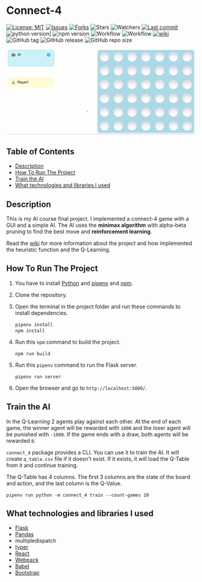 # Connect-4

[![License: MIT](https://img.shields.io/github/license/ILoveBacteria/connect-4)](https://github.com/ILoveBacteria/connect-4/blob/master/LICENSE)
[![Issues](https://img.shields.io/github/issues/ILoveBacteria/connect-4)](https://github.com/ILoveBacteria/connect-4/issues)
[![Forks](https://img.shields.io/github/forks/ILoveBacteria/connect-4)](https://github.com/ILoveBacteria/connect-4/network/members)
![Stars](https://img.shields.io/github/stars/ILoveBacteria/connect-4)
![Watchers](https://img.shields.io/github/watchers/ILoveBacteria/connect-4)
[![Last commit](https://img.shields.io/github/last-commit/ILoveBacteria/connect-4)](https://github.com/ILoveBacteria/connect-4/commits/master)
![python version](https://img.shields.io/github/pipenv/locked/python-version/ILoveBacteria/connect-4?logo=python&logoColor=white)]
![npm version](https://img.shields.io/badge/npm-8.19-blue?logo=npm&logoColor=white)
![Workflow](https://img.shields.io/github/actions/workflow/status/ILoveBacteria/connect-4/test.yml?logo=github&label=test)
![Workflow](https://img.shields.io/github/actions/workflow/status/ILoveBacteria/connect-4/node_build.yml?logo=github&label=build+web-app)
[![wiki](https://img.shields.io/badge/wiki-read_the_documention-white?logo=github)](https://github.com/ILoveBacteria/connect-4/wiki)
![GitHub tag](https://img.shields.io/github/v/tag/ILoveBacteria/connect-4?color=lightblue&label=last+tag)
![GitHub release](https://img.shields.io/github/v/release/ILoveBacteria/connect-4?color=green)
![GitHub repo size](https://img.shields.io/github/repo-size/ILoveBacteria/connect-4)

[![connect-4-gif](https://github.com/ILoveBacteria/connect-4/blob/master/assets/connect-4.gif)](https://github.com/ILoveBacteria/connect-4/blob/master/assets/connect-4.gif)

## Table of Contents

- [Description](#description)
- [How To Run The Project](#how-to-run-the-project)
- [Train the AI](#train-the-ai)
- [What technologies and libraries I used](#what-technologies-and-libraries-i-used)

## Description

This is my AI course final project. I implemented a connect-4 game with a GUI and a simple AI. 
The AI uses the **minimax algorithm** with alpha-beta pruning to find the best move and **reinforcement learning**.

Read the [wiki](https://github.com/ILoveBacteria/connect-4/wiki) for more information about the project and 
how implemented the heuristic function and the Q-Learning.

## How To Run The Project

1. You have to install [Python](https://www.python.org/downloads/) and [pipenv](https://pypi.org/project/pipenv/) and 
[npm](https://www.npmjs.com/get-npm).
2. Clone the repository.
3. Open the terminal in the project folder and run these commands to install dependencies.
   ```shell script
   pipenv install
   npm install
   ```
   
4. Run this `npm` command to build the project.
   ```shell script
   npm run build
   ```
   
5. Run this `pipenv` command to run the Flask server.
   ```shell script
   pipenv run server
   ```
   
6. Open the browser and go to `http://localhost:5000/`.

## Train the AI

In the Q-Learning 2 agents play against each other. At the end of each game, the winner agent will be rewarded with 
`1000` and the loser agent will be punished with `-1000`. If the game ends with a draw, both agents will be rewarded `0`.

`connect_4` package provides a CLI. You can use it to train the AI. It will create `q_table.csv` file if it doesn't exist. 
If it exists, it will load the Q-Table from it and continue training.

The Q-Table has 4 columns. The first 3 columns are the state of the board and action, and the last column is the Q-Value.

```shell script
pipenv run python -m connect_4 train --count-games 10
```

## What technologies and libraries I used

- [Flask](https://flask.palletsprojects.com/en/)
- [Pandas](https://pandas.pydata.org/)
- multipledispatch
- [typer](https://typer.tiangolo.com/)
- [React](https://reactjs.org/)
- [Webpack](https://webpack.js.org/)
- [Babel](https://babeljs.io/)
- [Bootstrap](https://getbootstrap.com/)
